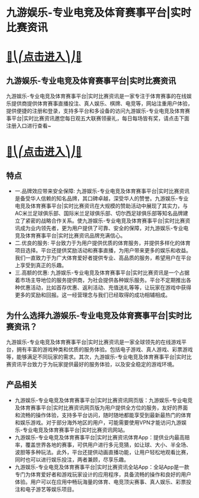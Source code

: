 # 九游娱乐-专业电竞及体育赛事平台|实时比赛资讯

# [🍉⎝⎛点击进入⎞⎠🍉](https://kkdd668.cn)
## 九游娱乐-专业电竞及体育赛事平台|实时比赛资讯
九游娱乐-专业电竞及体育赛事平台|实时比赛资讯是一家专注于体育赛事的在线娱乐提供商提供体育赛事直播投注、真人娱乐、棋牌、电竞等，网站注重用户体验，提供便捷的注册和登录，支持多平台和多设备的访问九游娱乐-专业电竞及体育赛事平台|实时比赛资讯邀您每日观五大联赛领豪礼，每日每场皆有奖，请点击下面注册入口进行查看~
# [🍉⎝⎛点击进入⎞⎠🍉](https://kkdd668.cn)

## 特点
- 一.品牌效应带来安全保障: 九游娱乐-专业电竞及体育赛事平台|实时比赛资讯是备受华人信赖的知名品牌，其口碑卓越，深受华人的赞誉。九游娱乐-专业电竞及体育赛事平台|实时比赛资讯在大规模的赞助活动中展现了其实力，与AC米兰足球俱乐部、国际米兰足球俱乐部、切尔西足球俱乐部等知名品牌建立了紧密的战略合作关系。使九游娱乐-专业电竞及体育赛事平台|实时比赛资讯成为业内领先者，更为用户提供了可靠、安全的保障，对九游娱乐-专业电竞及体育赛事平台|实时比赛资讯品牌充满信心。
- 二.优良的服务: 平台致力于为用户提供优质的体育服务，并提供多样化的体育项目选择。平台还提供奖励活动和赛事直播，为用户带来更多的娱乐和收益。我们一直致力于为广大体育爱好者提供专业、高品质的服务，希望用户在平台上享受到真正的乐趣。
- 三.高额的优惠: 九游娱乐-专业电竞及体育赛事平台|实时比赛资讯是一个占据着市场主导地位的服务提供商，为社会提供各种娱乐服务。平台不定期推出各种优惠活动，比如首存优惠、返利活动、充值送礼等等，让玩家在游戏中获得更多的奖励和回报。这一经营理念与我们已经取得的成功相辅相成。

## 为什么选择九游娱乐-专业电竞及体育赛事平台|实时比赛资讯？
九游娱乐-专业电竞及体育赛事平台|实时比赛资讯是一家全球领先的在线游戏平台，拥有丰富的游戏种类和优质的服务体验。包括电子游戏、真人游戏、彩票游戏等，能够满足不同玩家的需求。其次，九游娱乐-专业电竞及体育赛事平台|实时比赛资讯平台致力于为玩家提供最好的服务体验，以及安全稳定的游戏环境。
## 产品相关
- 九游娱乐-专业电竞及体育赛事平台|实时比赛资讯网页版：九游娱乐-专业电竞及体育赛事平台|实时比赛资讯网页版为用户提供全方位的服务，友好的界面和流畅的操作体验，支持多平台访问，随时随地都能享受到最新最热门的体育和娱乐游戏。对于部分海外地区的用户，可能需要使用VPN才能访问九游娱乐-专业电竞及体育赛事平台|实时比赛资讯网站。
- 九游娱乐-专业电竞及体育赛事平台|实时比赛资讯体育App：提供业内最高赔率，覆盖世界各地的赛事，可供用户进行多元竞猜，如让球、大小、半全场、波胆等多种玩法。此外，平台还提供动画直播功能，让用户轻松地观看比赛，同时也可以进行娱乐投注，两者兼顾，尽享乐趣。
- 九游娱乐-专业电竞及体育赛事平台|实时比赛资讯全站App：全站App是一款专门为体育爱好者和游戏玩家设计的应用程序，具备流畅的操作和良好的用户体验。用户可以在应用中畅玩海量的体育、电竞顶尖赛事、真人娱乐、彩票投注和电子游艺等娱乐项目。
